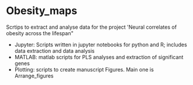 # Obesity_maps

Scrtips to extract and analyse data for the project 'Neural correlates of obesity across the lifespan"

- Jupyter: Scripts written in jupyter notebooks for python and R; includes data extraction and data analysis
- MATLAB: matlab scripts for PLS analyses and extraction of significant genes
- Plotting: scripts to create manuscript Figures. Main one is Arrange_figures